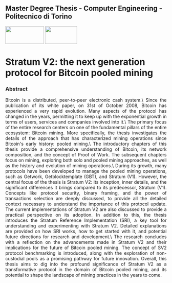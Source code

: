 ## Master Degree Thesis - Computer Engineering - Politecnico di Torino 
<img align="center" src="https://ondequadre.polito.it/assets/img/logo_poli.png" width="120" height="55"> <img align="center" src="https://stratumprotocol.org/assets/stratum-v2-icon-with-text.svg" width="100" height="55">
# Stratum V2: the next generation protocol for Bitcoin pooled mining 

### Abstract
<p align="justify">
Bitcoin is a distributed, peer-to-peer electronic cash system.\
Since the publication of its white paper, on 31st of October 2008, Bitcoin has experienced a very rapid evolution. Many aspects of the protocol has changed in the years, permitting it to keep up with the exponential growth in terms of users, services and companies involved into it.\
The primary focus of the entire research centers on one of the fundamental pillars of the entire ecosystem: Bitcoin mining.
More specifically, the thesis investigates the details of the approach that has characterized mining operations since Bitcoin's early history: pooled mining.\
The introductory chapters of this thesis provide a comprehensive understanding of Bitcoin, its network composition, and the concept of Proof of Work. The subsequent chapters focus on mining, exploring both solo and pooled mining approaches, as well as the history and evolution of mining operations.\
During its growth, many protocols have been developed to manage the pooled mining operations, such as Getwork, Getblocktemplate (GBT), and Stratum (V1). 
However, the central focus of the thesis is Stratum V2: its inception, inner details, and the significant differences it brings compared to its predecessor, Stratum (V1). Concepts like protocol security, binary framing, and the power of transactions selection are deeply discussed, to provide all the detailed context necessary to understand the importance of this protocol update.
The current implementations of Stratum V2 are also discussed to provide a practical perspective on its adoption.
In addition to this, the thesis introduces the Stratum Reference Implementation (SRI), a key tool for understanding and experimenting with Stratum V2. Detailed explanations are provided on how SRI works, how to get started with it, and potential future directions for research and development.\
The research concludes with a reflection on the advancements made in Stratum V2 and their implications for the future of Bitcoin pooled mining. The concept of SV2 protocol benchmarking is introduced, along with the exploration of non-custodial pools as a promising pathway for future innovation.
Overall, this thesis aims to dig into the profound significance of Stratum V2 as a transformative protocol in the domain of Bitcoin pooled mining, and its potential to shape the landscape of mining practices in the years to come.
</p>
